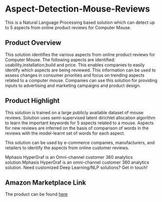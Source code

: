 # Aspect-Detection-Mouse-Reviews
This is a Natural Language Processing based solution which can detect up to 5 aspects from online product reviews for Computer Mouse.

## Product Overview

This solution identifies the various aspects from online product reviews for Computer Mouse. The following aspects are identified: usability,installation,build and price. This enables companies to easily identify which aspects are being reviewed. This information can be used to assess changes in consumer priorities and focus on trending aspects related to a computer mouse. Companies can use this solution for providing inputs to advertising and marketing campaigns and product design.

## Product Highlight
This solution is trained on a large publicly available dataset of mouse reviews. Solution uses semi-supervised latent dirichlet allocation algorithm to learn the important keywords for 5 aspects related to a mouse. Aspects for new reviews are inferred on the basis of comparison of words in the reviews with the model-learnt set of words for each aspect.

This solution can be used by e-commerce companies, manufacturers, and retailers to identify the aspects from online customer reviews.

Mphasis HyperGraf is an Omni-channel customer 360 analytics solution.Mphasis HyperGraf is an omni-channel customer 360 analytics solution. Need customized Deep Learning/NLP solutions? Get in touch!

## Amazon Marketplace Link
The product can be found [here](https://aws.amazon.com/marketplace/)



